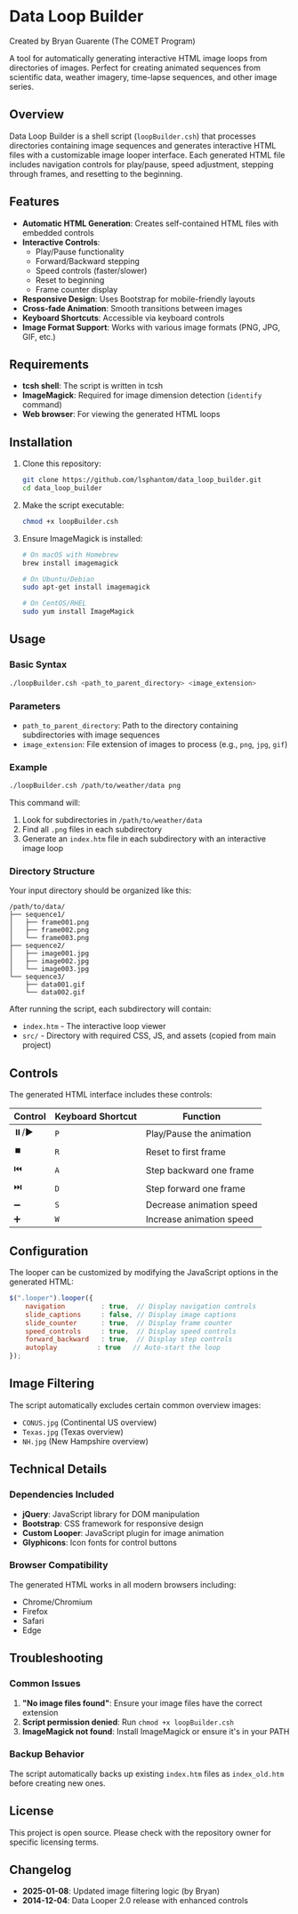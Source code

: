 # Data Loop Builder
Created by Bryan Guarente (The COMET Program)

A tool for automatically generating interactive HTML image loops from directories of images. Perfect for creating animated sequences from scientific data, weather imagery, time-lapse sequences, and other image series.


## Overview

Data Loop Builder is a shell script (`loopBuilder.csh`) that processes directories containing image sequences and generates interactive HTML files with a customizable image looper interface. Each generated HTML file includes navigation controls for play/pause, speed adjustment, stepping through frames, and resetting to the beginning.

## Features

- **Automatic HTML Generation**: Creates self-contained HTML files with embedded controls
- **Interactive Controls**: 
  - Play/Pause functionality
  - Forward/Backward stepping
  - Speed controls (faster/slower)
  - Reset to beginning
  - Frame counter display
- **Responsive Design**: Uses Bootstrap for mobile-friendly layouts
- **Cross-fade Animation**: Smooth transitions between images
- **Keyboard Shortcuts**: Accessible via keyboard controls
- **Image Format Support**: Works with various image formats (PNG, JPG, GIF, etc.)

## Requirements

- **tcsh shell**: The script is written in tcsh
- **ImageMagick**: Required for image dimension detection (`identify` command)
- **Web browser**: For viewing the generated HTML loops

## Installation

1. Clone this repository:
   ```bash
   git clone https://github.com/lsphantom/data_loop_builder.git
   cd data_loop_builder
   ```

2. Make the script executable:
   ```bash
   chmod +x loopBuilder.csh
   ```

3. Ensure ImageMagick is installed:
   ```bash
   # On macOS with Homebrew
   brew install imagemagick
   
   # On Ubuntu/Debian
   sudo apt-get install imagemagick
   
   # On CentOS/RHEL
   sudo yum install ImageMagick
   ```

## Usage

### Basic Syntax

```bash
./loopBuilder.csh <path_to_parent_directory> <image_extension>
```

### Parameters

- `path_to_parent_directory`: Path to the directory containing subdirectories with image sequences
- `image_extension`: File extension of images to process (e.g., `png`, `jpg`, `gif`)

### Example

```bash
./loopBuilder.csh /path/to/weather/data png
```

This command will:
1. Look for subdirectories in `/path/to/weather/data`
2. Find all `.png` files in each subdirectory
3. Generate an `index.htm` file in each subdirectory with an interactive image loop

### Directory Structure

Your input directory should be organized like this:

```
/path/to/data/
├── sequence1/
│   ├── frame001.png
│   ├── frame002.png
│   └── frame003.png
├── sequence2/
│   ├── image001.jpg
│   ├── image002.jpg
│   └── image003.jpg
└── sequence3/
    ├── data001.gif
    └── data002.gif
```

After running the script, each subdirectory will contain:
- `index.htm` - The interactive loop viewer
- `src/` - Directory with required CSS, JS, and assets (copied from main project)

## Controls

The generated HTML interface includes these controls:

| Control | Keyboard Shortcut | Function |
|---------|------------------|----------|
| ⏸️/▶️ | `P` | Play/Pause the animation |
| ⏹️ | `R` | Reset to first frame |
| ⏮️ | `A` | Step backward one frame |
| ⏭️ | `D` | Step forward one frame |
| ➖ | `S` | Decrease animation speed |
| ➕ | `W` | Increase animation speed |

## Configuration

The looper can be customized by modifying the JavaScript options in the generated HTML:

```javascript
$(".looper").looper({
    navigation         : true,  // Display navigation controls
    slide_captions     : false, // Display image captions
    slide_counter      : true,  // Display frame counter
    speed_controls     : true,  // Display speed controls
    forward_backward   : true,  // Display step controls
    autoplay          : true   // Auto-start the loop
});
```

## Image Filtering

The script automatically excludes certain common overview images:
- `CONUS.jpg` (Continental US overview)
- `Texas.jpg` (Texas overview)
- `NH.jpg` (New Hampshire overview)

## Technical Details

### Dependencies Included

- **jQuery**: JavaScript library for DOM manipulation
- **Bootstrap**: CSS framework for responsive design
- **Custom Looper**: JavaScript plugin for image animation
- **Glyphicons**: Icon fonts for control buttons

### Browser Compatibility

The generated HTML works in all modern browsers including:
- Chrome/Chromium
- Firefox
- Safari
- Edge

## Troubleshooting

### Common Issues

1. **"No image files found"**: Ensure your image files have the correct extension
2. **Script permission denied**: Run `chmod +x loopBuilder.csh`
3. **ImageMagick not found**: Install ImageMagick or ensure it's in your PATH

### Backup Behavior

The script automatically backs up existing `index.htm` files as `index_old.htm` before creating new ones.


## License

This project is open source. Please check with the repository owner for specific licensing terms.

## Changelog

- **2025-01-08**: Updated image filtering logic (by Bryan)
- **2014-12-04**: Data Looper 2.0 release with enhanced controls
